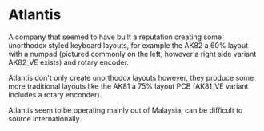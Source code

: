 # Atlantis

A company that seemed to have built a reputation creating some unorthodox styled keyboard layouts, for example the AK82 a 60% layout with a numpad (pictured commonly on the left, however a right side variant AK82_VE exists) and rotary encoder.

Atlantis don't only create unorthodox layouts however, they produce some more traditional layouts like the AK81 a 75% layout PCB (AK81_VE variant includes a rotary enconder).

Atlantis seem to be operating mainly out of Malaysia, can be difficult to source internationally.